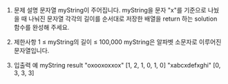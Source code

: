 1. 문제 설명
   문자열 myString이 주어집니다. myString을 문자 "x"를 기준으로 나눴을 때 나눠진 문자열 각각의 길이를 순서대로 저장한 배열을 return 하는 solution 함수를 완성해 주세요.

2. 제한사항
   1 ≤ myString의 길이 ≤ 100,000
   myString은 알파벳 소문자로 이루어진 문자열입니다.

3. 입출력 예
   myString result
   "oxooxoxxox" [1, 2, 1, 0, 1, 0]
   "xabcxdefxghi" [0, 3, 3, 3]
